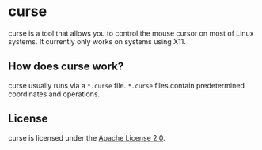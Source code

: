 # curse
curse is a tool that allows you to control the mouse cursor on most of Linux systems.
It currently only works on systems using X11.

## How does curse work?
curse usually runs via a `*.curse` file.
`*.curse` files contain predetermined coordinates and operations.

## License
curse is licensed under the [Apache License 2.0](LICENSE).